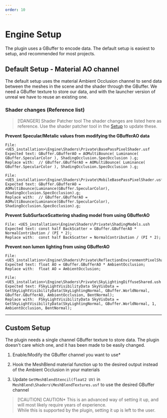 ```yaml
---
order: 10
---
```


# Engine Setup

The plugin uses a GBuffer to encode data. The default setup is easiest to setup, and recommended for most projects.

## Default Setup - Material AO channel

The default setup uses the material Ambient Occlusion channel to send data between the meshes in the scene and the shader through the GBuffer. We need a GBuffer texture to store our data, and with the launcher version of unreal we have to reuse an existing one.

### Shader changes (Reference list)

> [!DANGER] Shader Patcher tool
> The shader changes are listed here as reference. Use the shader patcher tool in the [Setup](<../Getting started/Setup.md>) to update these.

**Prevent Specular/Metalic values from modifying the GBufferAO data**
```
File: <UE5_installation>\Engine\Shaders\Private\BasePassPixelShader.usf
Expected text: GBuffer.GBufferAO = AOMultiBounce( Luminance( GBuffer.SpecularColor ), ShadingOcclusion.SpecOcclusion ).g;
Replace with:  // GBuffer.GBufferAO = AOMultiBounce( Luminance( GBuffer.SpecularColor ), ShadingOcclusion.SpecOcclusion ).g;
```

```
File: <UE5_installation>\Engine\Shaders\Private\MobileBasePassPixelShader.usf
Expected text: GBuffer.GBufferAO = AOMultiBounce(Luminance(GBuffer.SpecularColor), ShadingOcclusion.SpecOcclusion).g;
Replace with:  // GBuffer.GBufferAO = AOMultiBounce(Luminance(GBuffer.SpecularColor), ShadingOcclusion.SpecOcclusion).g;
```

**Prevent SubSurfaceScattering shading model from using GBufferAO**
```
File: <UE5_installation>\Engine\Shaders\Private\ShadingModels.ush
Expected text: const half BackScatter = GBuffer.GBufferAO * NormalContribution / (PI * 2);
Replace with:  const half BackScatter = NormalContribution / (PI * 2);
```

**Prevent non lumen lighting from using GBufferAO**
```
File: <UE5_installation>\Engine\Shaders\Private\ReflectionEnvironmentPixelShader.usf
Expected text: float AO = GBuffer.GBufferAO * AmbientOcclusion;
Replace with:  float AO = AmbientOcclusion;
```

```
File: <UE5_installation>\Engine\Shaders\Private\SkyLightingDiffuseShared.ush
Expected text: FSkyLightVisibilityData SkyVisData = GetSkyLightVisibilityData(SkyLightingNormal, GBuffer.WorldNormal, GBuffer.GBufferAO, AmbientOcclusion, BentNormal);
Replace with:  FSkyLightVisibilityData SkyVisData = GetSkyLightVisibilityData(SkyLightingNormal, GBuffer.WorldNormal, 1, AmbientOcclusion, BentNormal);
```

---

## Custom Setup

The plugin needs a single channel GBuffer texture to store data. The plugin doesn't care which one, and it has been made to be easily changed.

1. Enable/Modify the GBuffer channel you want to use*

2. Hook the MeshBlend material function up to the desired output instead of the Ambient Occlusion in your materials

3. Update `GetMeshBlendStencil(float2 UV)` in `MeshBlend\Shaders\MeshBlendTextures.usf` to use the desired GBuffer channel

> [!CAUTION] CAUTION*
> This is an advanced way of setting it up, and will most likely require years of experience.
> <br>
> While this is supported by the plugin, setting it up is left to the user.